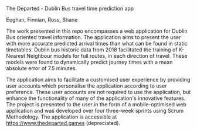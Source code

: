 The Departed - Dublin Bus travel time prediction app

Eoghan, Finnian, Ross, Shane

The work presented in this repo encompasses a web application for Dublin Bus oriented travel information. The application aims to present the user with more accurate predicted arrival times than what can be found in static timetables. Dublin bus historic data from 2018 facilitated the training of K-Nearest Neighbour models for full routes, in each direction of travel. These models were found to dynamically predict journey times with a mean absolute error of 7.5 minutes. 

The application aims to facilitate a customised user experience by providing user accounts which personalise the application according to user preference. These user accounts are not required to use the application, but enhance the functionality of many of the application's innovative features. The project is presented to the user in the form of a mobile-optimised web application and was developed over four three-week sprints using Scrum Methodology. The application is accessible at https://www.thedeparted.games (depreciated).
